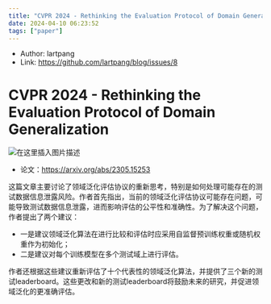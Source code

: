 ```yaml
---
title: "CVPR 2024 - Rethinking the Evaluation Protocol of Domain Generalization"
date: 2024-04-10 06:23:52
tags: ["paper"]
---
```


<!--more-->

- Author: lartpang
- Link: https://github.com/lartpang/blog/issues/8

# CVPR 2024 - Rethinking the Evaluation Protocol of Domain Generalization

![在这里插入图片描述](https://img-blog.csdnimg.cn/direct/c97dafb81fc74a22ba6b43d48dd2f2da.png)

* 论文：<https://arxiv.org/abs/2305.15253>

这篇文章主要讨论了领域泛化评估协议的重新思考，特别是如何处理可能存在的测试数据信息泄露风险。作者首先指出，当前的领域泛化评估协议可能存在问题，可能导致测试数据信息泄露，进而影响评估的公平性和准确性。为了解决这个问题，作者提出了两个建议：

* 一是建议领域泛化算法在进行比较和评估时应采用自监督预训练权重或随机权重作为初始化；
* 二是建议对每个训练模型在多个测试域上进行评估。

作者还根据这些建议重新评估了十个代表性的领域泛化算法，并提供了三个新的测试leaderboard。这些更改和新的测试leaderboard将鼓励未来的研究，并促进领域泛化的更准确评估。
